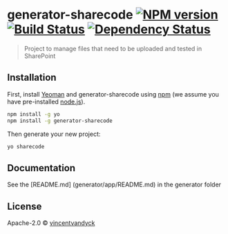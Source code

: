 # generator-sharecode [![NPM version][npm-image]][npm-url] [![Build Status][travis-image]][travis-url] [![Dependency Status][daviddm-image]][daviddm-url]
> Project to manage files that need to be uploaded and tested in SharePoint

## Installation

First, install [Yeoman](http://yeoman.io) and generator-sharecode using [npm](https://www.npmjs.com/) (we assume you have pre-installed [node.js](https://nodejs.org/)).

```bash
npm install -g yo
npm install -g generator-sharecode
```

Then generate your new project:

```bash
yo sharecode
```

## Documentation

See the [README.md] (generator/app/README.md) in the generator folder

## License

Apache-2.0 © [vincentvandyck]()


[npm-image]: https://badge.fury.io/js/generator-sharecode.svg
[npm-url]: https://npmjs.org/package/generator-sharecode
[travis-image]: https://travis-ci.org//generator-sharecode.svg?branch=master
[travis-url]: https://travis-ci.org//generator-sharecode
[daviddm-image]: https://david-dm.org//generator-sharecode.svg?theme=shields.io
[daviddm-url]: https://david-dm.org//generator-sharecode
